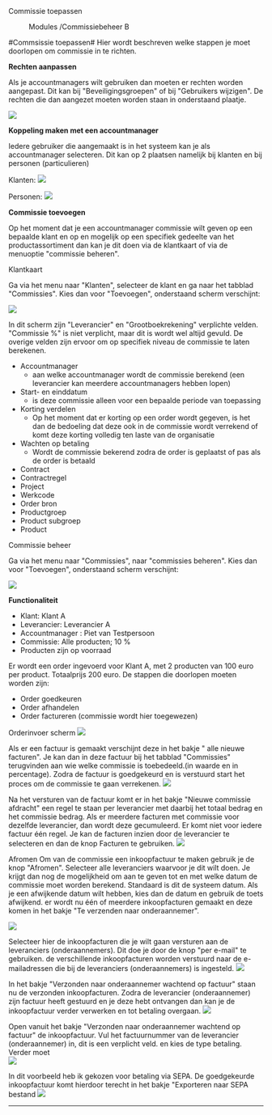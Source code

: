 <properties>
	<page>
		<title>Commissie toepassen</title>
		<description>Commissie toepassen</description>
	</page>
	<menu>
		<position>Modules /Commissiebeheer</position>
		<title>Commissie toepassen</title>
		<sort>B</sort>
	</menu>
</properties>

#Commsissie toepassen#
Hier wordt beschreven welke stappen je moet doorlopen om commissie in te richten.

**Rechten aanpassen**

Als je accountmanagers wilt gebruiken dan moeten er rechten worden aangepast. Dit kan bij "Beveiligingsgroepen" of bij "Gebruikers wijzigen". De rechten die dan aangezet moeten worden staan in onderstaand plaatje. 
 
![](images/rechten-accountmanager.jpg)

**Koppeling maken met een accountmanager**

Iedere gebruiker die aangemaakt is in het systeem kan je als accountmanager selecteren. Dit kan op 2 plaatsen namelijk bij klanten en bij personen (particulieren)

Klanten:
![](images/klanten-accountmanager.jpg)

Personen:
![](images/personen-accountmanager.jpg) 

**Commissie toevoegen**

Op het moment dat je een accountmanager commissie wilt geven op een bepaalde klant en op en mogelijk op een specifiek gedeelte van het productassortiment dan kan je dit doen via de klantkaart of via de menuoptie "commissie beheren". 

Klantkaart

Ga via het menu naar "Klanten", selecteer de klant en ga naar het tabblad "Commissies". Kies dan voor "Toevoegen", onderstaand scherm verschijnt:

![](images/commissie-toevoegen-klant.jpg) 

In dit scherm zijn "Leverancier" en "Grootboekrekening" verplichte velden. "Commissie %" is niet verplicht, maar dit is wordt wel altijd gevuld. De overige velden zijn ervoor om op specifiek niveau de commissie te laten berekenen.

- Accountmanager
	- aan welke accountmanager wordt de commissie berekend (een leverancier kan meerdere accountmanagers hebben lopen)
- Start- en einddatum
	- is deze commissie alleen voor een bepaalde periode van toepassing
- Korting verdelen
	- Op het moment dat er korting op een order wordt gegeven, is het dan de bedoeling dat deze ook in de commissie wordt verrekend of komt deze korting volledig ten laste van de organisatie 
- Wachten op betaling
	- Wordt de commissie bekerend zodra de order is geplaatst of pas als de order is betaald 
- Contract
- Contractregel
- Project
- Werkcode
- Order bron
- Productgroep
- Product subgroep
- Product

Commissie beheer

Ga via het menu naar "Commissies", naar "commissies beheren". Kies dan voor "Toevoegen", onderstaand scherm verschijnt:
  
![](images/commissie-toevoegen-klant.jpg) 

**Functionaliteit**

- Klant: Klant A
- Leverancier: Leverancier A
- Accountmanager : Piet van Testpersoon
- Commissie: Alle producten; 10 %
- Producten zijn op voorraad


Er wordt een order ingevoerd voor Klant A, met 2 producten van 100 euro per product. Totaalprijs 200 euro. De stappen die doorlopen moeten worden zijn: 

- Order goedkeuren
- Order afhandelen 
- Order factureren (commissie wordt hier toegewezen)


Orderinvoer scherm 
![](images/commissie-order.jpg) 

Als er een factuur is gemaakt verschijnt deze in het bakje " alle nieuwe facturen". Je kan dan in deze factuur bij het tabblad "Commissies" terugvinden aan wie welke commissie is toebedeeld.(in waarde en in percentage). Zodra de factuur is goedgekeurd en is verstuurd start het proces om de commissie te gaan verrekenen.
![](images/commissie-factuur.jpg)

Na het versturen van de factuur komt er in het bakje "Nieuwe commissie afdracht" een regel te staan per leverancier met daarbij het totaal bedrag en het commissie bedrag. Als er meerdere facturen met commissie voor dezelfde leverancier, dan wordt deze gecumuleerd. Er komt niet voor iedere factuur één regel. Je kan de facturen inzien door de leverancier te selecteren en dan de knop Facturen te gebruiken. 
![](images/commissie-nieuwe-commissie-afdracht.jpg)

Afromen 
Om van de commissie een inkoopfactuur te maken gebruik je de knop "Afromen".
Selecteer alle leveranciers waarvoor je dit wilt doen.
Je krijgt dan nog de mogelijkheid om aan te geven tot en met welke datum de commissie moet worden berekend. Standaard is dit de systeem datum. Als je een afwijkende datum wilt hebben, kies dan de datum en gebruik de toets afwijkend.
er wordt nu één of meerdere inkoopfacturen gemaakt en deze komen in het bakje "Te verzenden naar onderaannemer".
 
![](images/commissie-afromen-datum.jpg)


Selecteer hier de inkoopfacturen die je wilt gaan versturen aan de leveranciers (onderaannemers). Dit doe je door de knop "per e-mail" te gebruiken. de verschillende inkoopfacturen worden verstuurd naar de e-mailadressen die bij de leveranciers (onderaannemers) is ingesteld.
![](images/commissie-te-verzenden-naar-onderaannemer.jpg)

In het bakje "Verzonden naar onderaannemer wachtend op factuur" staan nu de verzonden inkoopfacturen. Zodra de leverancier (onderaannemer) zijn factuur heeft gestuurd en je deze hebt ontvangen dan kan je de inkoopfactuur verder verwerken en tot betaling overgaan. 
![](images/commissie-wachtend-op-factuur.jpg)

Open vanuit het bakje "Verzonden naar onderaannemer wachtend op factuur" de inkoopfactuur. Vul het factuurnummer van de leverancier (onderaannemer) in, dit is een verplicht veld. en kies de type betaling. 
Verder moet  
![](images/commissie-inkoopfactuur.jpg)

In dit voorbeeld heb ik gekozen voor betaling via SEPA. De goedgekeurde inkoopfactuur komt hierdoor terecht in het bakje "Exporteren naar SEPA bestand
![](images/commissie-betaling.jpg)

----------